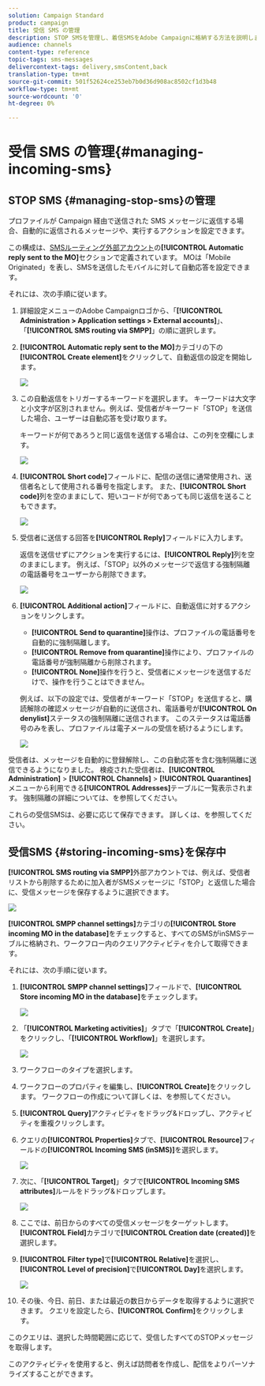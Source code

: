 ```yaml
---
solution: Campaign Standard
product: campaign
title: 受信 SMS の管理
description: STOP SMSを管理し、着信SMSをAdobe Campaignに格納する方法を説明します。
audience: channels
content-type: reference
topic-tags: sms-messages
delivercontext-tags: delivery,smsContent,back
translation-type: tm+mt
source-git-commit: 501f52624ce253eb7b0d36d908ac8502cf1d3b48
workflow-type: tm+mt
source-wordcount: '0'
ht-degree: 0%

---
```



# 受信 SMS の管理{#managing-incoming-sms}

## STOP SMS {#managing-stop-sms}の管理

プロファイルが Campaign 経由で送信された SMS メッセージに返信する場合、自動的に返信されるメッセージや、実行するアクションを設定できます。

この構成は、[SMSルーティング外部アカウント](../../administration/using/configuring-sms-channel.md#defining-an-sms-routing)の&#x200B;**[!UICONTROL Automatic reply sent to the MO]**&#x200B;セクションで定義されています。 MOは「Mobile Originated」を表し、SMSを送信したモバイルに対して自動応答を設定できます。

それには、次の手順に従います。

1. 詳細設定メニューのAdobe Campaignロゴから、「**[!UICONTROL Administration > Application settings > External accounts]**」、「**[!UICONTROL SMS routing via SMPP]**」の順に選択します。
1. **[!UICONTROL Automatic reply sent to the MO]**&#x200B;カテゴリの下の&#x200B;**[!UICONTROL Create element]**&#x200B;をクリックして、自動返信の設定を開始します。

   ![](assets/sms_mo_1.png)

1. この自動返信をトリガーするキーワードを選択します。 キーワードは大文字と小文字が区別されません。例えば、受信者がキーワード「STOP」を送信した場合、ユーザーは自動応答を受け取ります。

   キーワードが何であろうと同じ返信を送信する場合は、この列を空欄にします。

   ![](assets/sms_mo_2.png)

1. **[!UICONTROL Short code]**&#x200B;フィールドに、配信の送信に通常使用され、送信者名として使用される番号を指定します。 また、**[!UICONTROL Short code]**&#x200B;列を空のままにして、短いコードが何であっても同じ返信を送ることもできます。

   ![](assets/sms_mo_4.png)

1. 受信者に送信する回答を&#x200B;**[!UICONTROL Reply]**&#x200B;フィールドに入力します。

   返信を送信せずにアクションを実行するには、**[!UICONTROL Reply]**&#x200B;列を空のままにします。 例えば、「STOP」以外のメッセージで返信する強制隔離の電話番号をユーザーから削除できます。

   ![](assets/sms_mo_3.png)

1. **[!UICONTROL Additional action]**&#x200B;フィールドに、自動返信に対するアクションをリンクします。

   * **[!UICONTROL Send to quarantine]**&#x200B;操作は、プロファイルの電話番号を自動的に強制隔離します。
   * **[!UICONTROL Remove from quarantine]**&#x200B;操作により、プロファイルの電話番号が強制隔離から削除されます。
   * **[!UICONTROL None]**&#x200B;操作を行うと、受信者にメッセージを送信するだけで、操作を行うことはできません。

   例えば、以下の設定では、受信者がキーワード「STOP」を送信すると、購読解除の確認メッセージが自動的に送信され、電話番号が&#x200B;**[!UICONTROL On denylist]**&#x200B;ステータスの強制隔離に送信されます。 このステータスは電話番号のみを表し、プロファイルは電子メールの受信を続けるようにします。

   ![](assets/sms_mo.png)

受信者は、メッセージを自動的に登録解除し、この自動応答を含む強制隔離に送信できるようになりました。 検疫された受信者は、**[!UICONTROL Administration]** > **[!UICONTROL Channels]** > **[!UICONTROL Quarantines]**&#x200B;メニューから利用できる&#x200B;**[!UICONTROL Addresses]**&#x200B;テーブルに一覧表示されます。 強制隔離の詳細については、[](../../sending/using/understanding-quarantine-management.md)を参照してください。

これらの受信SMSは、必要に応じて保存できます。 詳しくは、[](#storing-incoming-sms)を参照してください。

## 受信SMS {#storing-incoming-sms}を保存中

**[!UICONTROL SMS routing via SMPP]**&#x200B;外部アカウントでは、例えば、受信者リストから削除するために加入者がSMSメッセージに「STOP」と返信した場合に、受信メッセージを保存するように選択できます。

![](assets/sms_config_mo_1.png)

**[!UICONTROL SMPP channel settings]**&#x200B;カテゴリの&#x200B;**[!UICONTROL Store incoming MO in the database]**&#x200B;をチェックすると、すべてのSMSがinSMSテーブルに格納され、ワークフロー内のクエリアクティビティを介して取得できます。

それには、次の手順に従います。

1. **[!UICONTROL SMPP channel settings]**&#x200B;フィールドで、**[!UICONTROL Store incoming MO in the database]**&#x200B;をチェックします。

   ![](assets/sms_config_mo_2.png)

1. 「**[!UICONTROL Marketing activities]**」タブで「**[!UICONTROL Create]**」をクリックし、「**[!UICONTROL Workflow]**」を選択します。

   ![](assets/sms_config_mo_3.png)

1. ワークフローのタイプを選択します。
1. ワークフローのプロパティを編集し、**[!UICONTROL Create]**&#x200B;をクリックします。 ワークフローの作成について詳しくは、[](../../automating/using/building-a-workflow.md)を参照してください。
1. **[!UICONTROL Query]**&#x200B;アクティビティをドラッグ&amp;ドロップし、アクティビティを重複クリックします。
1. クエリの&#x200B;**[!UICONTROL Properties]**&#x200B;タブで、**[!UICONTROL Resource]**&#x200B;フィールドの&#x200B;**[!UICONTROL Incoming SMS (inSMS)]**&#x200B;を選択します。

   ![](assets/sms_config_mo_4.png)

1. 次に、「**[!UICONTROL Target]**」タブで&#x200B;**[!UICONTROL Incoming SMS attributes]**&#x200B;ルールをドラッグ&amp;ドロップします。

   ![](assets/sms_config_mo_5.png)

1. ここでは、前日からのすべての受信メッセージをターゲットします。 **[!UICONTROL Field]**&#x200B;カテゴリで&#x200B;**[!UICONTROL Creation date (created)]**&#x200B;を選択します。
1. **[!UICONTROL Filter type]**&#x200B;で&#x200B;**[!UICONTROL Relative]**&#x200B;を選択し、**[!UICONTROL Level of precision]**&#x200B;で&#x200B;**[!UICONTROL Day]**&#x200B;を選択します。

   ![](assets/sms_config_mo_6.png)

1. その後、今日、前日、または最近の数日からデータを取得するように選択できます。 クエリを設定したら、**[!UICONTROL Confirm]**&#x200B;をクリックします。

このクエリは、選択した時間範囲に応じて、受信したすべてのSTOPメッセージを取得します。

このアクティビティを使用すると、例えば訪問者を作成し、配信をよりパーソナライズすることができます。
